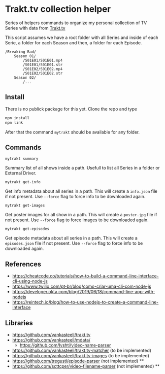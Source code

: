 # Trakt.tv collection helper

Series of helpers commands to organize my personal collection of TV Series with data from [Trakt.tv](https://trakt.tv/)

This script assumes we have a root folder with all Series and inside of each Serie, a folder for each Season and then, a folder for each Episode. 

```
/Breaking Bad/
    Season 01/
        /S01E01/S01E01.mp4
        /S01E01/S01E01.str
        /S01E02/S01E02.mp4
        /S01E02/S01E02.str
    Season 02/
        /...
```

## Install

There is no publick package for this yet.
Clone the repo and type

```bash
npm install
npm link
```

After that the command `mytrakt` should be available for any folder.

## Commands

`mytrakt summary`

Summary list of all shows inside a path.
Usefull to list all Series in a folder or External Driver.

`mytrakt get-info`

Get info metadata about all series in a path. 
This will create a `info.json` file if not present. 
Use `--force` flag to force info to be downloaded again.

`mytrakt get-images`

Get poster images for all show in a path.
This will create a `poster.jpg` file if not present. Use `--force` flag to force images to be downloaded again.

`mytrakt get-episodes`

Get episode metadata about all series in a path. This will create a `episodes.json` file if not present. Use `--force` flag to force info to be downloaded again.

## References

- https://cheatcode.co/tutorials/how-to-build-a-command-line-interface-cli-using-node-js
- https://www.twilio.com/pt-br/blog/como-criar-uma-cli-com-node-js
- https://developer.okta.com/blog/2019/06/18/command-line-app-with-nodejs
- https://reintech.io/blog/how-to-use-nodejs-to-create-a-command-line-interface

## Libraries

- https://github.com/vankasteelj/trakt.tv
- https://github.com/vankasteelj/mdata/
    - https://github.com/Ivshti/video-name-parser
- https://github.com/vankasteelj/trakt.tv-matcher (to be implemented)
- https://github.com/vankasteelj/trakt.tv-images (to be implemented)
- https://github.com/tregusti/episode-parser (not implemented) **
- https://github.com/scttcper/video-filename-parser (not implemented) **